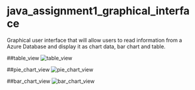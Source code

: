 # java_assignment1_graphical_interface
  Graphical user interface that will allow users to read information from a Azure Database and display it as chart data, bar chart and table.

##table_view
![table_view](https://github.com/ReCazorla/java_assignment1_graphical_interface/assets/123203859/02a2a43b-ad6d-4d95-8bb2-7040c8e5bc17)

##pie_chart_view
![pie_chart_view](https://github.com/ReCazorla/java_assignment1_graphical_interface/assets/123203859/ef37ee96-1367-4111-9436-784eb096fc6e)

##bar_chart_view
![bar_chart_view](https://github.com/ReCazorla/java_assignment1_graphical_interface/assets/123203859/e87b3561-54ea-47db-a5b5-a27465b021b3)


